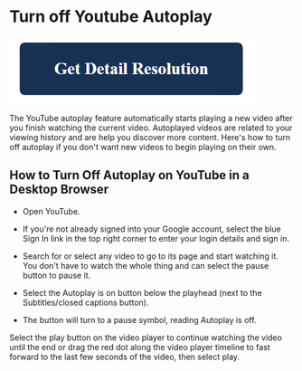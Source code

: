 # Turn off Youtube Autoplay

[![turn off youtube autoplay](blue.png)](https://github.com/wikieweb/turn.off.Youtube.autoplay)


The YouTube autoplay feature automatically starts playing a new video after you finish watching the current video. Autoplayed videos are related to your viewing history and are help you discover more content. Here's how to turn off autoplay if you don't want new videos to begin playing on their own.

## How to Turn Off Autoplay on YouTube in a Desktop Browser

* Open YouTube.

* If you're not already signed into your Google account, select the blue Sign In link in the top right corner to enter your login details and sign in.

* Search for or select any video to go to its page and start watching it. You don't have to watch the whole thing and can select the pause button to pause it.

* Select the Autoplay is on button below the playhead (next to the Subtitles/closed captions button).

* The button will turn to a pause symbol, reading Autoplay is off.

Select the play button on the video player to continue watching the video until the end or drag the red dot along the video player timeline to fast forward to the last few seconds of the video, then select play.
